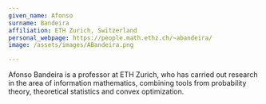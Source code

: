 ```yaml
---
given_name: Afonso
surname: Bandeira
affiliation: ETH Zurich, Switzerland
personal_webpage: https://people.math.ethz.ch/~abandeira/
image: /assets/images/ABandeira.png

---
```

Afonso Bandeira is a professor at ETH Zurich, 
who has carried out research in the area of information mathematics, 
combining tools from probability theory, theoretical statistics and convex optimization.
